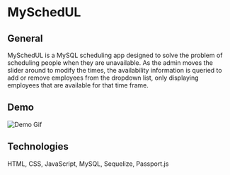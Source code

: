 # MySchedUL 

## General
MySchedUL is a MySQL scheduling app designed to solve the problem of scheduling people when they are unavailable. As the admin moves the slider around to modify the times, the availability information is queried to add or remove employees from the dropdown list, only displaying employees that are available for that time frame.

## Demo
![Demo Gif](https://drive.google.com/uc?id=1mbGHbbdStHtA9Oy8cibT9agj0vis4Iv9)

## Technologies
HTML, CSS, JavaScript, MySQL, Sequelize, Passport.js
